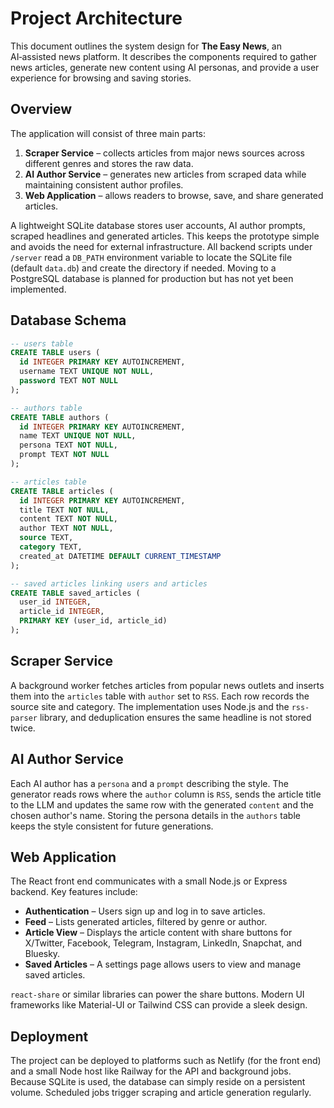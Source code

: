 # Project Architecture

This document outlines the system design for **The Easy News**, an AI‑assisted news platform. It describes the components required to gather news articles, generate new content using AI personas, and provide a user experience for browsing and saving stories.

## Overview

The application will consist of three main parts:

1. **Scraper Service** – collects articles from major news sources across different genres and stores the raw data.
2. **AI Author Service** – generates new articles from scraped data while maintaining consistent author profiles.
3. **Web Application** – allows readers to browse, save, and share generated articles.

A lightweight SQLite database stores user accounts, AI author prompts,
scraped headlines and generated articles. This keeps the prototype simple
and avoids the need for external infrastructure. All backend scripts
under `/server` read a `DB_PATH` environment variable to locate the
SQLite file (default `data.db`) and create the directory if needed.
Moving to a PostgreSQL database is planned for production but has not
yet been implemented.

## Database Schema

```sql
-- users table
CREATE TABLE users (
  id INTEGER PRIMARY KEY AUTOINCREMENT,
  username TEXT UNIQUE NOT NULL,
  password TEXT NOT NULL
);

-- authors table
CREATE TABLE authors (
  id INTEGER PRIMARY KEY AUTOINCREMENT,
  name TEXT UNIQUE NOT NULL,
  persona TEXT NOT NULL,
  prompt TEXT NOT NULL
);

-- articles table
CREATE TABLE articles (
  id INTEGER PRIMARY KEY AUTOINCREMENT,
  title TEXT NOT NULL,
  content TEXT NOT NULL,
  author TEXT NOT NULL,
  source TEXT,
  category TEXT,
  created_at DATETIME DEFAULT CURRENT_TIMESTAMP
);

-- saved articles linking users and articles
CREATE TABLE saved_articles (
  user_id INTEGER,
  article_id INTEGER,
  PRIMARY KEY (user_id, article_id)
);
```

## Scraper Service

A background worker fetches articles from popular news outlets and inserts them
into the `articles` table with `author` set to `RSS`. Each row records the
source site and category. The implementation uses Node.js and the `rss-parser`
library, and deduplication ensures the same headline is not stored twice.

## AI Author Service

Each AI author has a `persona` and a `prompt` describing the style. The
generator reads rows where the `author` column is `RSS`, sends the article title
to the LLM and updates the same row with the generated `content` and the chosen
author's name. Storing the persona details in the `authors` table keeps the
style consistent for future generations.

## Web Application

The React front end communicates with a small Node.js or Express backend. Key features include:

- **Authentication** – Users sign up and log in to save articles.
- **Feed** – Lists generated articles, filtered by genre or author.
- **Article View** – Displays the article content with share buttons for X/Twitter, Facebook, Telegram, Instagram, LinkedIn, Snapchat, and Bluesky.
- **Saved Articles** – A settings page allows users to view and manage saved articles.

`react-share` or similar libraries can power the share buttons. Modern UI frameworks like Material-UI or Tailwind CSS can provide a sleek design.

## Deployment

The project can be deployed to platforms such as Netlify (for the front end) and a small Node host like Railway for the API and background jobs. Because SQLite is used, the database can simply reside on a persistent volume. Scheduled jobs trigger scraping and article generation regularly.

